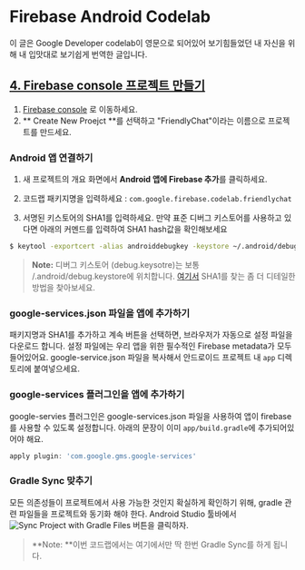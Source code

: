 # Firebase Android Codelab
이 글은 Google Developer codelab이 영문으로 되어있어 보기힘들었던 내 자신을 위해 내 입맛대로 보기쉽게 번역한 글입니다.

## [4. Firebase console 프로젝트 만들기](https://codelabs.developers.google.com/codelabs/firebase-android/#3)
1. [Firebase console](https://console.firebase.google.com) 로 이동하세요.
2. ** Create New Proejct **를 선택하고 "FriendlyChat"이라는 이름으로 프로젝트를 만드세요.

### Android 앱 연결하기
1. 새 프로젝트의 개요 화면에서 **Android 앱에 Firebase 추가**를 클릭하세요.

2. 코드랩 패키지명을 입력하세요 : `com.google.firebase.codelab.friendlychat`

3. 서명된 키스토어의 SHA1를 입력하세요. 만약 표준 디버그 키스토어를 사용하고 있다면 아래의 커멘드를 입력하여 SHA1 hash값을 확인해보세요
```bash
$ keytool -exportcert -alias androiddebugkey -keystore ~/.android/debug.keystore -list -v -storepass android
```
> **Note:** 디버그 키스토어 (debug.keysotre)는 보통 <home>/.android/debug.keystore에 위치합니다. [여기서](https://developers.google.com/android/guides/client-auth) SHA1를 찾는 좀 더 디테일한 방법을 찾아보세요.

### google-services.json 파일을 앱에 추가하기
패키지명과 SHA1를 추가하고 계속 버튼을 선택하면, 브라우저가 자동으로 설정 파일을 다운로드 합니다. 설정 파일에는 우리 앱을 위한 필수적인 Firebase metadata가 모두 들어있어요. google-service.json 파일을 복사해서 안드로이드 프로젝트 내 `app` 디렉토리에 붙여넣으세요. 

### google-services 플러그인을 앱에 추가하기
google-servies 플러그인은 google-services.json 파일을 사용하여 앱이 firebase를 사용할 수 있도록 설정합니다. 아래의 문장이 이미 `app/build.gradle`에 추가되어있어야 해요.
```groovy
apply plugin: 'com.google.gms.google-services'
```

### Gradle Sync 맞추기
모든 의존성들이 프로젝트에서 사용 가능한 것인지 확실하게 확인하기 위해, gradle 관련 파일들을 프로젝트와 동기화 해야 한다. Android Studio 툴바에서 ![Sync Project with Gradle Files](https://codelabs.developers.google.com/codelabs/firebase-android/img/19a637a9cffe4b32.png) 버튼을 클릭하자. 

> **Note: **이번 코드랩에서는 여기에서만 딱 한번 Gradle Sync를 하게 됩니다.
